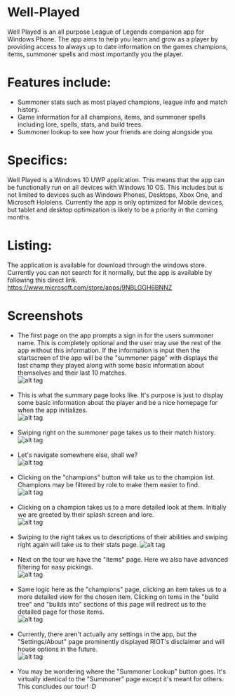 # Well-Played
Well Played is an all purpose League of Legends companion app for Windows Phone. The app aims to help you learn and grow as a player by providing access to always up to date information on the games champions, items, summoner spells and most importantly you the player. 

# Features include:
- Summoner stats such as most played champions, league info and match history.<br>
- Game information for all champions, items, and summoner spells including lore, spells, stats, and build trees.<br>
- Summoner lookup to see how your friends are doing alongside you. 

# Specifics:
Well Played is a Windows 10 UWP application. This means that the app can be functionally run on all devices with Windows 10 OS. This includes but is not limited to devices such as Windows Phones, Desktops, Xbox One, and Microsoft Hololens. Currently the app is only optimized for Mobile devices, but tablet and desktop optimization is likely to be a priority in the coming months.

# Listing:
The application is available for download through the windows store. Currently you can not search for it normally, but the app is available by following this direct link. https://www.microsoft.com/store/apps/9NBLGGH6BNNZ

# Screenshots
- The first page on the app prompts a sign in for the users summoner name. This is completely optional and the user may use the rest of the app without this information. If the information is input then the startscreen of the app will be the "summoner page" with displays the last champ they played along with some basic information about themselves and their last 10 matches.<br>
![alt tag](https://github.com/thekinghippo/Well-Played/blob/master/Pictures/Low%20Res/01.png)
<br><br>
- This is what the summary page looks like. It's purpose is just to display some basic information about the player and be a nice homepage for when the app initializes.<br>
![alt tag](https://github.com/thekinghippo/Well-Played/blob/master/Pictures/Low%20Res/02.png)
<br><br>
- Swiping right on the summoner page takes us to their match history.<br>
![alt tag](https://github.com/thekinghippo/Well-Played/blob/master/Pictures/Low%20Res/03.png)
<br><br>
- Let's navigate somewhere else, shall we?<br>
![alt tag](https://github.com/thekinghippo/Well-Played/blob/master/Pictures/Low%20Res/09.png)
<br><br>
- Clicking on the "champions" button will take us to the champion list. Champions may be filtered by role to make them easier to find.<br>
![alt tag](https://github.com/thekinghippo/Well-Played/blob/master/Pictures/Low%20Res/04.png)
<br><br>
- Clicking on a champion takes us to a more detailed look at them. Initially we are greeted by their splash screen and lore.<br>
![alt tag](https://github.com/thekinghippo/Well-Played/blob/master/Pictures/Low%20Res/05.png)
<br><br>
- Swiping to the right takes us to descriptions of their abilities and swiping right again will take us to their stats page.
![alt tag](https://github.com/thekinghippo/Well-Played/blob/master/Pictures/Low%20Res/06.png)
<br><br>
- Next on the tour we have the "items" page. Here we also have advanced filtering for easy pickings.<br>
![alt tag](https://github.com/thekinghippo/Well-Played/blob/master/Pictures/Low%20Res/07.png)
<br><br>
- Same logic here as the "champions" page, clicking an item takes us to a more detailed view for the chosen item. Clicking on tems in the "build tree" and "builds into" sections of this page will redirect us to the detailed page for those items.<br>
![alt tag](https://github.com/thekinghippo/Well-Played/blob/master/Pictures/Low%20Res/08.png)
<br><br>
- Currently, there aren't actually any settings in the app, but the "Settings/About" page prominently displayed RIOT's disclaimer and will house options in the future.<br>
![alt tag](https://github.com/thekinghippo/Well-Played/blob/master/Pictures/Low%20Res/10.png)
<br><br>
- You may be wondering where the "Summoner Lookup" button goes. It's virtually identical to the "Summoner" page except it's meant for others. This concludes our tour! :D
